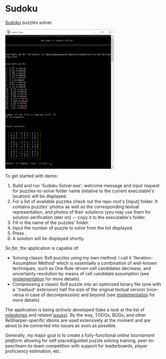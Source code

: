 # Sudoku
[Sudoku](https://en.wikipedia.org/wiki/Sudoku) puzzles solver.

<img alt="Sudoku Solver (CUI) in action" src="[screenshots]/solver.jpg" width="350" align="center">

To get started with demo:

1. Build and run 'Sudoku Solver.exe': welcome message and input request for puzzles-to-solve folder name (relative to the current executable's location) will be displayed.
2. For a list of available puzzles check out the repo root's [input] folder: It contains puzzles' photos as well as the corresponding textual representation, and photos of their solutions (you may use them for solution verification later on) -- copy it to the executable's folder.
3. Fill in the name of the puzzles' folder.
4. Input the number of puzzle to solve from the list displayed.
5. Press <Enter>.
6. A solution will be displayed shortly.

*So far*, the application is capable of:
- Solving classic 9x9 puzzles using my own method: I call it 'Iteration-Assumption Method' which is essentially a combination of well-known techniques, such as One Rule-driven cell candidates decrease, and uncertainty resolution by means of cell candidate assumption (see [implementation](Core/Solving/SudokuSolvingIterationAssumptionTechnique.cs) for more details).
- Compressing a classic 9x9 puzzle into an optimized binary file (one with a '.tradsud' extension) half the size of the original textual version (vice-versa in case of decompression) and beyond (see [implementation](Core/Conversion/SudokuConverter.cs) for more details).

The application is being *actively developed* (take a look at the list of [milestones](https://github.com/webyneter/Sudoku/milestones) and related [issues](https://github.com/webyneter/Sudoku/issues?q=is%3Aissue+is%3Aopen)). By the way, TODOs, BUGs, and other ReSharper-specific idioms are used extensively at the moment and are about to be converted into issues as soon as possible.

Generally, my major goal is to create a fully-functional *online tournament platform* allowing for self-placed/guided puzzle solving training, peer-to-peer/team-to-team competition with support for leaderboards, player proficiency estimation, etc.
